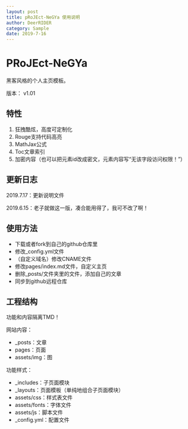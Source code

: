 ```yaml
---
layout: post
title: pRoJEct-NeGYa 使用说明
author: DeerRIDER
category: Sample
date: 2019-7-16
---
```


# PRoJEct-NeGYa

黑客风格的个人主页模板。

版本： v1.01

## 特性

1. 狂拽酷炫，高度可定制化
2. Rouge支持代码高亮
3. MathJax公式
4. Toc文章索引
5. 加密内容（也可以把元素id改成密文，元素内容写“无该字段访问权限！”）

## 更新日志

2019.7.17：更新说明文件

2019.6.15：老子就做这一版，凑合能用得了，我可不改了啊！

## 使用方法

* 下载或者fork到自己的github仓库里
* 修改_config.yml文件
* （自定义域名）修改CNAME文件
* 修改pages/index.md文件，自定义主页
* 删除_posts/文件夹里的文件，添加自己的文章
* 同步到github远程仓库

## 工程结构

功能和内容隔离TMD！

网站内容：
* _posts：文章
* pages：页面
* assets/img：图

功能样式：
* _includes：子页面模块
* _layouts：页面模板（单纯地组合子页面模块）
* assets/css：样式表文件
* assets/fonts：字体文件
* assets/js：脚本文件
* _config.yml：配置文件